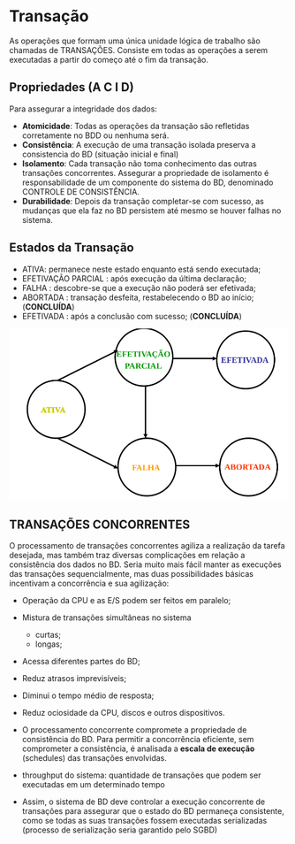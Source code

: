 # Transação 

As operações que formam uma única unidade lógica de trabalho são chamadas de TRANSAÇÕES. Consiste em todas as operações a serem executadas a partir do começo até o fim da transação.


## Propriedades (A C I D)
Para assegurar a integridade dos dados:
* **Atomicidade**: Todas as operações da transação são refletidas corretamente no BDD ou nenhuma será.
* **Consistência**: A execução de uma transação isolada preserva a consistencia do BD (situação inicial e final)
* **Isolamento**: Cada transação não toma conhecimento das outras transações concorrentes. Assegurar a propriedade de isolamento é responsabilidade de um componente do sistema do BD, denominado CONTROLE DE CONSISTÊNCIA.
* **Durabilidade**: Depois da transação completar-se com sucesso, as mudanças que ela faz no BD persistem até mesmo se houver falhas no sistema.

## Estados da Transação

* ATIVA: permanece neste estado enquanto está sendo executada;
* EFETIVAÇÃO PARCIAL : após execução da última declaração;
* FALHA : descobre-se que a execução não poderá ser efetivada;
* ABORTADA : transação desfeita, restabelecendo o BD ao início; (**CONCLUÍDA**)
* EFETIVADA : após a conclusão com sucesso; (**CONCLUÍDA**)

![s](./img/transacaoEstado.png)


## TRANSAÇÕES CONCORRENTES
O processamento de transações concorrentes agiliza a realização da tarefa desejada, mas também traz diversas complicações em relação a consistência dos dados no BD. Seria muito mais fácil manter as execuções das transações sequencialmente, mas duas possibilidades básicas incentivam
a concorrência e sua agilização:
* Operação da CPU e as E/S podem ser feitos em paralelo;
* Mistura de transações simultâneas no sistema
  * curtas;
  * longas;


* Acessa diferentes partes do BD;
* Reduz atrasos imprevisíveis;
* Diminui o tempo médio de resposta;
* Reduz ociosidade da CPU, discos e outros dispositivos.

* O processamento concorrente compromete a propriedade de consistência do BD. 
Para permitir a concorrência eficiente, sem comprometer a consistência, é analisada a **escala de execução** (schedules) das transações envolvidas.

* throughput do sistema: quantidade de transações que podem ser executadas em um determinado tempo
* Assim, o sistema de BD deve controlar a execução concorrente de transações para assegurar que o
estado do BD permaneça consistente, como se todas as suas transações fossem executadas serializadas
(processo de serialização seria garantido pelo SGBD)